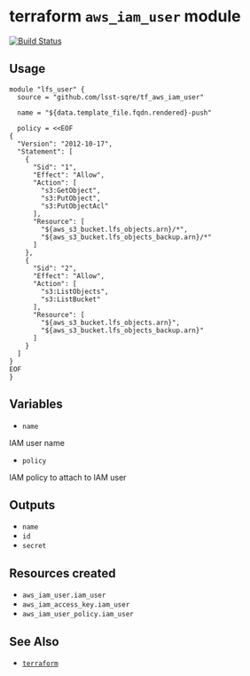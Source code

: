 terraform `aws_iam_user` module
===

[![Build Status](https://travis-ci.org/lsst-sqre/tf_aws_iam_user.png)](https://travis-ci.org/lsst-sqre/tf_aws_iam_user)

Usage
---

    module "lfs_user" {
      source = "github.com/lsst-sqre/tf_aws_iam_user"

      name = "${data.template_file.fqdn.rendered}-push"

      policy = <<EOF
    {
      "Version": "2012-10-17",
      "Statement": [
        {
          "Sid": "1",
          "Effect": "Allow",
          "Action": [
            "s3:GetObject",
            "s3:PutObject",
            "s3:PutObjectAcl"
          ],
          "Resource": [
            "${aws_s3_bucket.lfs_objects.arn}/*",
            "${aws_s3_bucket.lfs_objects_backup.arn}/*"
          ]
        },
        {
          "Sid": "2",
          "Effect": "Allow",
          "Action": [
            "s3:ListObjects",
            "s3:ListBucket"
          ],
          "Resource": [
            "${aws_s3_bucket.lfs_objects.arn}",
            "${aws_s3_bucket.lfs_objects_backup.arn}"
          ]
        }
      ]
    }
    EOF
    }

Variables
---

* `name`

IAM user name

* `policy`

IAM policy to attach to IAM user

Outputs
---

* `name`
* `id`
* `secret`

Resources created
---

* `aws_iam_user.iam_user`
* `aws_iam_access_key.iam_user`
* `aws_iam_user_policy.iam_user`

See Also
---

* [`terraform`](https://www.terraform.io/)
